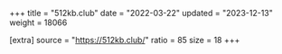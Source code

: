 +++
title = "512kb.club"
date = "2022-03-22"
updated = "2023-12-13"
weight = 18066

[extra]
source = "https://512kb.club/"
ratio = 85
size = 18
+++
